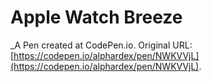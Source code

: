 # Apple Watch Breeze
 _A Pen created at CodePen.io. Original URL: [https://codepen.io/alphardex/pen/NWKVVjL](https://codepen.io/alphardex/pen/NWKVVjL).

 